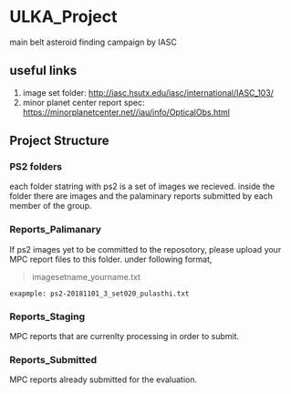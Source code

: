 # ULKA_Project
main belt asteroid finding campaign by IASC

## useful links

1. image set folder: http://iasc.hsutx.edu/iasc/international/IASC_103/
2. minor planet center report spec: https://minorplanetcenter.net//iau/info/OpticalObs.html

## Project Structure

### PS2 folders
each folder statring with ps2 is a set of images we recieved. inside the folder there are images and the palaminary reports submitted by each member of the group.

### Reports_Palimanary
If ps2 images yet to be committed to the reposotory, please upload your MPC report files to this folder. under following format,

>imagesetname_yourname.txt

`exapmple: ps2-20181101_3_set020_pulasthi.txt`

### Reports_Staging
MPC reports that are currenlty processing in order to submit.

### Reports_Submitted
MPC reports already submitted for the evaluation.

